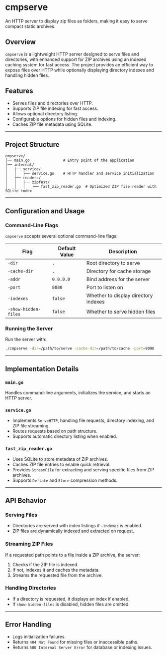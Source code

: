 # cmpserve

An HTTP server to display zip files as folders, making it easy to serve compact static archives.

## Overview
`cmpserve` is a lightweight HTTP server designed to serve files and directories, with enhanced support for ZIP archives using an indexed caching system for fast access. The project provides an efficient way to expose files over HTTP while optionally displaying directory indexes and handling hidden files.

## Features
- Serves files and directories over HTTP.
- Supports ZIP file indexing for fast access.
- Allows optional directory listing.
- Configurable options for hidden files and indexing.
- Caches ZIP file metadata using SQLite.

---

## Project Structure
```
cmpserve/
│── main.go               # Entry point of the application
│── internal/
│   ├── service/
│   │   ├── service.go    # HTTP handler and service initialization
│   ├── readers/
│   │   ├── zipfast/
│   │   │   ├── fast_zip_reader.go  # Optimized ZIP file reader with SQLite index
```

---

## Configuration and Usage

### Command-Line Flags
`cmpserve` accepts several optional command-line flags:

| Flag                 | Default Value | Description |
|----------------------|---------------|-------------|
| `-dir`              | `.`           | Root directory to serve |
| `-cache-dir`        | `.`           | Directory for cache storage |
| `-addr`             | `0.0.0.0`     | Bind address for the server |
| `-port`             | `8080`        | Port to listen on |
| `-indexes`          | `false`       | Whether to display directory indexes |
| `-show-hidden-files`| `false`       | Whether to serve hidden files |

### Running the Server
Run the server with:
```sh
./cmpserve -dir=/path/to/serve -cache-dir=/path/to/cache -port=9090
```

---

## Implementation Details

### `main.go`
Handles command-line arguments, initializes the service, and starts an HTTP server.

### `service.go`
- Implements `ServeHTTP`, handling file requests, directory indexing, and ZIP file streaming.
- Routes requests based on path structure.
- Supports automatic directory listing when enabled.

### `fast_zip_reader.go`
- Uses SQLite to store metadata of ZIP archives.
- Caches ZIP file entries to enable quick retrieval.
- Provides `StreamFile` for extracting and serving specific files from ZIP archives.
- Supports `Deflate` and `Store` compression methods.

---

## API Behavior

### Serving Files
- Directories are served with index listings if `-indexes` is enabled.
- ZIP files are dynamically indexed and extracted on request.

### Streaming ZIP Files
If a requested path points to a file inside a ZIP archive, the server:
1. Checks if the ZIP file is indexed.
2. If not, indexes it and caches the metadata.
3. Streams the requested file from the archive.

### Handling Directories
- If a directory is requested, it displays an index if enabled.
- If `show-hidden-files` is disabled, hidden files are omitted.

---

## Error Handling
- Logs initialization failures.
- Returns `404 Not Found` for missing files or inaccessible paths.
- Returns `500 Internal Server Error` for database or indexing issues.
